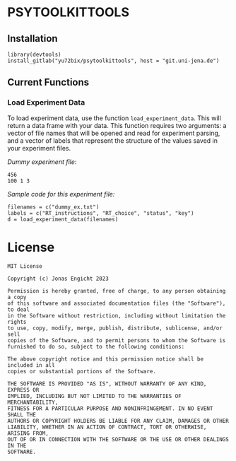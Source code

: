 # PSYTOOLKITTOOLS

## Installation

```{r}
library(devtools)
install_gitlab("yu72bix/psytoolkittools", host = "git.uni-jena.de")
```

## Current Functions

### Load Experiment Data

To load experiment data, use the function `load_experiment_data`. This will return a data frame with your data. This function requires two arguments: a vector of file names that will be opened and read for experiment parsing, and a vector of labels that represent the structure of the values saved in your experiment files.

*Dummy experiment file*:

    456
    100 1 3

*Sample code for this experiment file:*

```{r}
filenames = c("dummy_ex.txt")
labels = c("RT_instructions", "RT_choice", "status", "key")
d = load_experiment_data(filenames)
```

# License

    MIT License

    Copyright (c) Jonas Engicht 2023

    Permission is hereby granted, free of charge, to any person obtaining a copy
    of this software and associated documentation files (the "Software"), to deal
    in the Software without restriction, including without limitation the rights
    to use, copy, modify, merge, publish, distribute, sublicense, and/or sell
    copies of the Software, and to permit persons to whom the Software is
    furnished to do so, subject to the following conditions:

    The above copyright notice and this permission notice shall be included in all
    copies or substantial portions of the Software.

    THE SOFTWARE IS PROVIDED "AS IS", WITHOUT WARRANTY OF ANY KIND, EXPRESS OR
    IMPLIED, INCLUDING BUT NOT LIMITED TO THE WARRANTIES OF MERCHANTABILITY,
    FITNESS FOR A PARTICULAR PURPOSE AND NONINFRINGEMENT. IN NO EVENT SHALL THE
    AUTHORS OR COPYRIGHT HOLDERS BE LIABLE FOR ANY CLAIM, DAMAGES OR OTHER
    LIABILITY, WHETHER IN AN ACTION OF CONTRACT, TORT OR OTHERWISE, ARISING FROM,
    OUT OF OR IN CONNECTION WITH THE SOFTWARE OR THE USE OR OTHER DEALINGS IN THE
    SOFTWARE.
